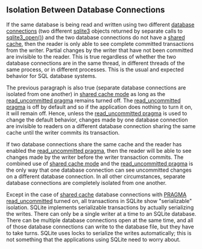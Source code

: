## Isolation Between Database Connections



If the same database is being read and written using two different
[database connections](c3ref/sqlite3.html) (two different [sqlite3](c3ref/sqlite3.html) objects returned by
separate calls to [sqlite3\_open()](c3ref/open.html)) and the two database connections
do not have a [shared cache](sharedcache.html), then the reader is only able to
see complete committed transactions from the writer. Partial changes
by the writer that have not been committed are invisible to the reader.
This is true regardless of whether the two database connections are in
the same thread, in different threads of the same process, or in
different processes. This
is the usual and expected behavior for SQL database systems.




The previous paragraph is also true (separate database connections are
isolated from one another) in [shared cache mode](sharedcache.html) as long as the
[read\_uncommitted pragma](pragma.html#pragma_read_uncommitted) remains turned off. The [read\_uncommitted pragma](pragma.html#pragma_read_uncommitted)
is off by default and so if the application does nothing to turn it on, 
it will remain off. Hence, unless the [read\_uncommitted pragma](pragma.html#pragma_read_uncommitted) is used
to change the default behavior, changes made by one database connection
are invisible to readers on a different database connection sharing the
same cache until the writer commits its transaction.




If two database connections share the same cache and the reader has 
enabled the [read\_uncommitted pragma](pragma.html#pragma_read_uncommitted), then the reader will be able to
see changes made by the writer before the writer transaction commits.
The combined use of [shared cache mode](sharedcache.html) and the [read\_uncommitted pragma](pragma.html#pragma_read_uncommitted) 
is the only way that one database connection can see uncommitted changes
on a different database connection. In all other circumstances, separate
database connections are completely isolated from one another.



Except in the case of [shared cache](sharedcache.html) database connections with
[PRAGMA read\_uncommitted](pragma.html#pragma_read_uncommitted) turned on, all transactions in SQLite show
"serializable" isolation. SQLite implements serializable transactions
by actually serializing the writes. There can only be a single writer
at a time to an SQLite database. There can be multiple database connections
open at the same time, and all of those database connections can write
to the database file, but they have to take turns. SQLite uses locks
to serialize the writes automatically; this is not something that
the applications using SQLite need to worry about.


